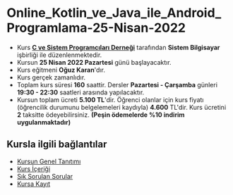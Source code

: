 # Online_Kotlin_ve_Java_ile_Android_Programlama-25-Nisan-2022

+ Kurs [__C ve Sistem Programcıları Derneği__](http://www.csystem.org/) tarafından __Sistem Bilgisayar__ işbirliği ile düzenlenmektedir.
+ Kursun __25 Nisan 2022 Pazartesi__ günü başlayacaktır.
+ Kurs eğitmeni __Oğuz Karan__'dır.
+ Kurs gerçek zamanlıdır.
+ Toplam kurs süresi __160__ saattir. Dersler __Pazartesi - Çarşamba__ günleri __19:30 - 22:30__ saatleri arasında yapılacaktır.
+ Kursun toplam ücreti __5.100 TL__'dir. Öğrenci olanlar için kurs fiyatı (öğrencilik durumunu belgelemeleri kaydıyla) __4.600__ TL'dir. Kurs ücretini __2__ taksitte ödeyebilirsiniz. __(Peşin ödemelerde %10 indirim uygulanmaktadır)__

## Kursla ilgili bağlantılar
+ [Kursun Genel Tanıtımı](https://github.com/CSD-1993/Online_Java_ve_Kotlin_ile_Android_Programlama/blob/master/kurs_tanitimi.md)
+ [Kurs İçeriği](https://github.com/CSD-1993/Online_Java_ve_Kotlin_ile_Android_Programlama/blob/master/kurs_programi.md)
+ [Sık Sorulan Sorular](https://github.com/CSD-1993/Online_Java_ve_Kotlin_ile_Android_Programlama/blob/master/sss.md)
+ [Kursa Kayıt]( https://us02web.zoom.us/meeting/register/tZ0vcu2qrjMuGtGTaSoJCnfD2Tg1pT62zFyx)
